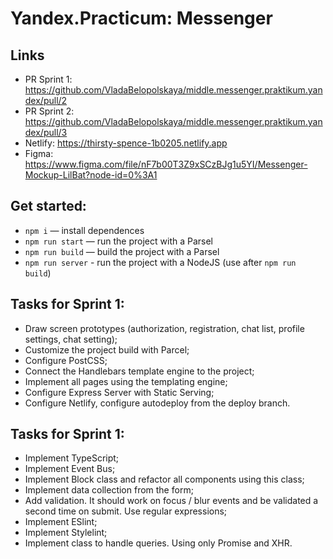 # Yandex.Practicum: Messenger

## Links

- PR Sprint 1: https://github.com/VladaBelopolskaya/middle.messenger.praktikum.yandex/pull/2
- PR Sprint 2: https://github.com/VladaBelopolskaya/middle.messenger.praktikum.yandex/pull/3
- Netlify: https://thirsty-spence-1b0205.netlify.app
- Figma: https://www.figma.com/file/nF7b00T3Z9xSCzBJg1u5YI/Messenger-Mockup-LilBat?node-id=0%3A1

## Get started:

- `npm i` — install dependences
- `npm run start` — run the project with a Parsel
- `npm run build` — build the project with a Parsel
- `npm run server` - run the project with a NodeJS (use after `npm run build`)

## Tasks for Sprint 1:

- Draw screen prototypes (authorization, registration, chat list, profile settings, chat setting);
- Customize the project build with Parcel;
- Configure PostCSS;
- Connect the Handlebars template engine to the project;
- Implement all pages using the templating engine;
- Configure Express Server with Static Serving;
- Configure Netlify, configure autodeploy from the deploy branch.

## Tasks for Sprint 1:

- Implement TypeScript;
- Implement Event Bus;
- Implement Block class and refactor all components using this сlass;
- Implement data collection from the form;
- Add validation. It should work on focus / blur events and be validated a second time on submit. Use regular expressions;
- Implement ESlint;
- Implement Stylelint;
- Implement class to handle queries. Using only Promise and XHR.

